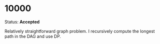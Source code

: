 10000
=====

Status: **Accepted**

Relatively straightforward graph problem. I recursively compute the longest
path in the DAG and use DP.
